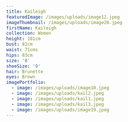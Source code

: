 ```yaml
---
title: Kaileigh
featuredImage: /images/uploads/image12.jpeg
imageThumbnail: /images/uploads/image20.jpeg
firstName: Kaileigh
collection: Women
height: 181cm
bust: 81cm
waist: 71cms
hips: 83cm
size: '8'
shoeSize: '9'
hair: Brunette
eyes: Brown
imagePortfolio:
  - image: /images/uploads/image10.jpeg
  - image: /images/uploads/kail2.jpeg
  - image: /images/uploads/kail1.jpeg
  - image: /images/uploads/kail3.jpeg
  - image: /images/uploads/image19.jpeg
---
```


